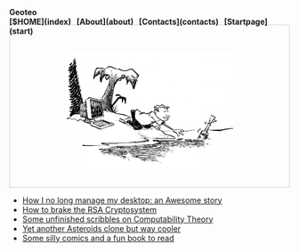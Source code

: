 <nav class="site-nav" style="font-weight:bold">
  Geoteo
  <div style="float:right">
  [$HOME](index) &nbsp; [About](about) &nbsp; [Contacts](contacts) &nbsp; [Startpage](start)
  </div>
</nav>

 
<p style="text-align:center; border:1px solid #d0d0cc;">
  <img width=60% style="padding:30px;" src="pics/island.png">
</p>

- [How I no long manage my desktop: an Awesome story](config)
- [How to brake the RSA Cryptosystem](attack)
- [Some unfinished scribbles on Computability Theory](notes)
- [Yet another Asteroids clone but way cooler](astro)
- [Some silly comics and a fun book to read](comics)
